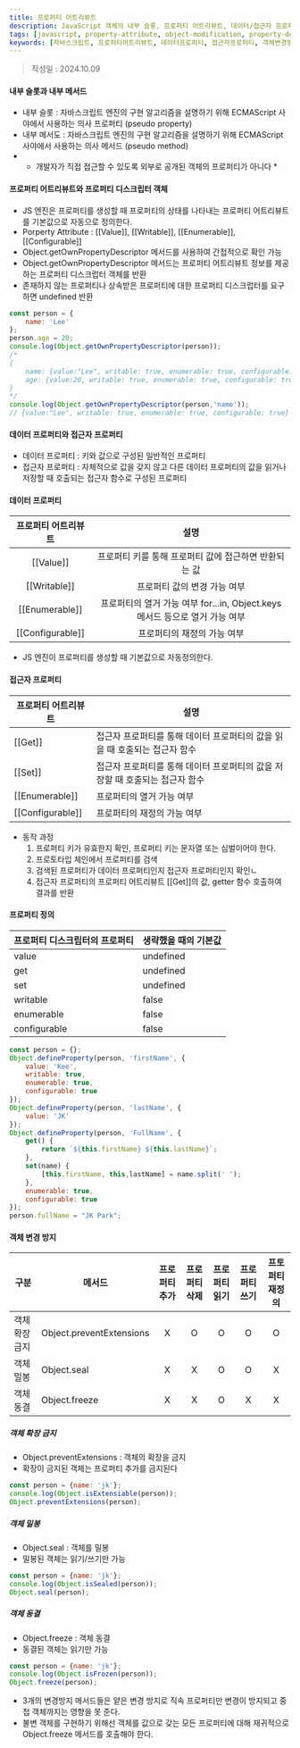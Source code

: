 ```yaml
---
title: 프로퍼티 어트리뷰트
description: JavaScript 객체의 내부 슬롯, 프로퍼티 어트리뷰트, 데이터/접근자 프로퍼티, 그리고 객체 변경 방지 메서드에 대한 상세 가이드
tags: [javascript, property-attribute, object-modification, property-descriptor]
keywords: [자바스크립트, 프로퍼티어트리뷰트, 데이터프로퍼티, 접근자프로퍼티, 객체변경방지, Object.freeze, Object.seal]
---
```


>작성일 : 2024.10.09

#### 내부 슬롯과 내부 메서드
- 내부 슬롯 : 자바스크립트 엔진의 구현 알고리즘을 설명하기 위해 ECMAScript 사야에서 사용하는 의사 프로퍼티 (pseudo property)
- 내부 메서도 : 자바스크립트 엔진의 구현 알고리즘을 설명하기 위해 ECMAScript 사야에서 사용하는 의사 메서드 (pseudo method)
- * 개발자가 직접 접근할 수 있도록 외부로 공개된 객체의 프로퍼티가 아니다 *


#### 프로퍼티 어트리뷰트와 프로퍼티 디스크립터 객체
- JS 엔진은 프로퍼티를 생성할 때 프로퍼티의 상태를 나타내는 프로퍼티 어트리뷰트를 기본값으로 자동으로 정의한다.
- Porperty Attribute : \[[Value]], \[[Writable]], \[[Enumerable]], \[[Configurable]]
- Object.getOwnPropertyDescriptor 메서드를 사용하여 간접적으로 확인 가능
- Object.getOwnPropertyDescriptor 메서드는 프로퍼티 어트리뷰트 정보를 제공하는 프로퍼티 디스크럽터 객체를 반환
- 존재하지 않는 프로퍼티나 상속받은 프로퍼티에 대한 프로퍼티 디스크럽터를 요구하면 undefined 반환
```js
const person = {
	name: 'Lee'
};
person.age = 20;
console.log(Object.getOwnPropertyDescriptor(person));
/*
{
	name: {value:"Lee", writable: true, enumerable: true, configurable: true},
	age: {value:20, writable: true, enumerable: true, configurable: true}
}
*/
console.log(Object.getOwnPropertyDescriptor(person,'name'));
// {value:"Lee", writable: true, enumerable: true, configurable: true}
```

#### 데이터 프로퍼티와 접근자 프로퍼티
- 데이터 프로퍼티 : 키와 값으로 구성된 일반적인 프로퍼티
- 접근자 프로퍼티 : 자체적으로 값을 갖지 않고 다른 데이터 프로퍼티의 값을 읽거나 저장할 때 호출되는 접근자 함수로 구성된 프로퍼티

#### 데이터 프로퍼티

|  프로퍼티 어트리뷰트   |                            설명                            |
| :---------------: | :------------------------------------------------------: |
|    \[[Value]]     |              프로퍼티 키를 통해 프로퍼티 값에 접근하면 반환되는 값              |
|   \[[Writable]]   |                     프로퍼티 값의 변경 가능 여부                     |
|  \[[Enumerable]]  | 프로퍼티의 열거 가능 여부 for...in, Object.keys 메서드 등으로 열거 가능 여부 |
| \[[Configurable]] |                     프로퍼티의 재정의 가능 여부                      |
- JS 엔진이 프로퍼티를 생성할 때 기본값으로 자동정의한다.

#### 접근자 프로퍼티
| 프로퍼티 어트리뷰트        | 설명                                          |
| ----------------- | ------------------------------------------- |
| \[[Get]]          | 접근자 프로퍼티를 통해 데이터 프로퍼티의 값을 읽을 때 호출되는 접근자 함수  |
| \[[Set]]          | 접근자 프로퍼티를 통해 데이터 프로퍼티의 값을 저장할 때 호출되는 접근자 함수 |
| \[[Enumerable]]   | 프로퍼티의 열거 가능 여부                              |
| \[[Configurable]] | 프로퍼티의 재정의 가능 여부                             |
- 동작 과정
	1. 프로퍼티 키가 유효한지 확인, 프로퍼티 키는 문자열 또는 심벌이어야 한다.
	2. 프로토타입 체인에서 프로퍼티를 검색
	3. 검색된 프로퍼티가 데이터 프로퍼티인지 접근자 프로퍼티인지 확인ㄴ
	4. 접근자 프로퍼티의 프로퍼티 어트리뷰트 \[[Get]]의 값, getter 함수 호출하여 결과를 반환

#### 프로퍼티 정의
| 프로퍼티 디스크립터의 프로퍼티 | 생략했을 때의 기본값 |
| ---------------- | ----------- |
| value            | undefined   |
| get              | undefined   |
| set              | undefined   |
| writable         | false       |
| enumerable       | false       |
| configurable     | false       |
```js
const person = {};
Object.defineProperty(person, 'firstName', {
	value: 'Kee',
	writable: true,
	enumerable: true,
	configurable: true
});
Object.defineProperty(person, 'lastName', {
	value: 'JK'
});
Object.defineProperty(person, 'FullName', {
	get() {
		return `${this.firstName} ${this.lastName}`;
	},
	set(name) {
		[this.firstName, this,lastName] = name.split(' ');
	},
	enumerable: true,
	configurable: true
});
person.fullName = "JK Park";
```

#### 객체 변경 방지
| 구분       | 메서드                      | 프로퍼티 추가 | 프로퍼티 삭제 | 프로퍼티 읽기 | 프로퍼티 쓰기 | 프토퍼티 재정의 |
| -------- | ------------------------ | :-----: | :-----: | :-----: | :-----: | :------: |
| 객체 확장 금지 | Object.preventExtensions |    X    |    O    |    O    |    O    |    O     |
| 객체 밀봉    | Object.seal              |    X    |    X    |    O    |    O    |    X     |
| 객체 동결    | Object.freeze            |    X    |    X    |    O    |    X    |    X     |
##### 객체 확장 금지
- Object.preventExtensions : 객체의 확장을 금지
- 확장이 금지된 객체는 프로퍼티 추가를 금지된다
```js
const person = {name: 'jk'};
console.log(Object.isExtensiable(person));
Object.preventExtensions(person);
```

##### 객체 밀봉
- Object.seal : 객체를 밀봉
- 밀봉된 객체는 읽기/쓰기만 가능
```js
const person = {name: 'jk'};
console.log(Object.isSealed(person));
Object.seal(person);
```

##### 객체 동결
- Object.freeze : 객체 동결
- 동결된 객체는 읽기만 가능
 ```js
const person = {name: 'jk'};
console.log(Object.isFrozen(person));
Object.freeze(person);
```

- 3개의 변경방지 메서드들은 얕은 변경 방지로 직속 프로퍼티만 변경이 방지되고 중첩 객체까지는 영향을 못 준다.
- 불변 객체를 구현하기 위해선 객체를 값으로 갖는 모든 프로퍼티에 대해 재귀적으로 Object.freeze 메서드를 호출해야 한다.
